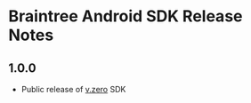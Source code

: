 # Braintree Android SDK Release Notes

## 1.0.0

* Public release of [v.zero](https://www.braintreepayments.com/v.zero) SDK

